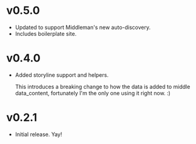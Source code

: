# v0.5.0
- Updated to support Middleman's new auto-discovery.
- Includes boilerplate site.

# v0.4.0
- Added storyline support and helpers.

  This introduces a breaking change to how the data is added to middle data_content, fortunately I'm the only one using it right now. :)

# v0.2.1
- Initial release. Yay!
